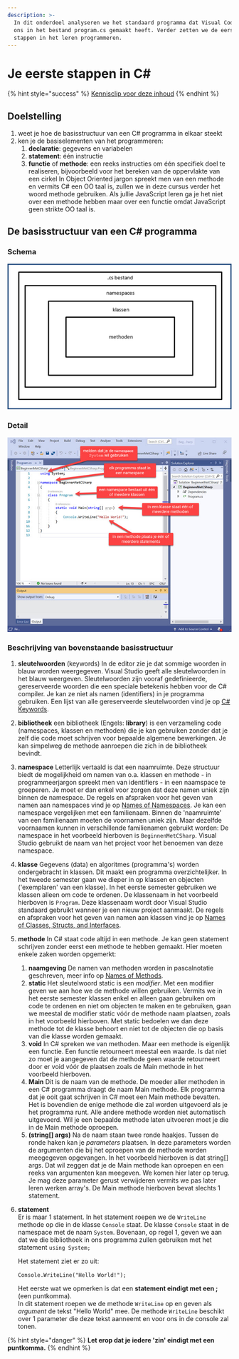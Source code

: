 ```yaml
---
description: >-
  In dit onderdeel analyseren we het standaard programma dat Visual Code voor
  ons in het bestand program.cs gemaakt heeft. Verder zetten we de eerste
  stappen in het leren programmeren.
---
```


# Je eerste stappen in C\#

{% hint style="success" %}
[Kennisclip voor deze inhoud](https://youtu.be/Qzd8K96mRj4)
{% endhint %}

## Doelstelling

1. weet je hoe de basisstructuur van een C\# programma in elkaar steekt
2. ken je de basiselementen van het programmeren:
   1. **declaratie**: gegevens en variabelen
   2. **statement**: één instructie
   3. **functie** of **methode**: een reeks instructies om één specifiek doel te realiseren, bijvoorbeeld voor het bereken van de oppervlakte van een cirkel In Object Oriented jargon spreekt men van een methode en vermits C\# een OO taal is, zullen we in deze cursus verder het woord methode gebruiken. Als jullie JavaScript leren ga je het niet over een methode hebben maar over een functie omdat JavaScript geen strikte OO taal is.

## De basisstructuur van een C\# programma

### **Schema**

![orde in .NET](../../.gitbook/assets/image%20%2842%29.png)

### **Detail**

![](../../.gitbook/assets/image%20%2866%29.png)

### Beschrijving van bovenstaande basisstructuur

1. **sleutelwoorden** \(keywords\) In de editor zie je dat sommige woorden in blauw worden weergegeven. Visual Studio geeft alle sleutelwoorden in het blauw weergeven. Sleutelwoorden zijn vooraf gedefinieerde, gereserveerde woorden die een speciale betekenis hebben voor de C\# compiler. Je kan ze niet als namen \(identifiers\) in je programma gebruiken. Een lijst van alle gereserveerde sleutelwoorden vind je op [C\# Keywords](https://docs.microsoft.com/en-us/dotnet/csharp/language-reference/keywords/). 
2. **bibliotheek** een bibliotheek \(Engels: **library**\) is een verzameling code \(namespaces, klassen en methoden\) die je kan gebruiken zonder dat je zelf die code moet schrijven voor bepaalde algemene bewerkingen. Je kan simpelweg de methode aanroepen die zich in de bibliotheek bevindt. 
3. **namespace** Letterlijk vertaald is dat een naamruimte. Deze structuur biedt de mogelijkheid om namen van o.a. klassen en methode - in programmeerjargon spreekt men van identifiers - in een naamspace te groeperen. Je moet er dan enkel voor zorgen dat deze namen uniek zijn binnen de namespace. De regels en afspraken voor het geven van namen aan namespaces vind je op [Names of Namespaces](https://docs.microsoft.com/en-us/dotnet/standard/design-guidelines/names-of-namespaces).  Je kan een namespace vergelijken met een familienaam. Binnen de 'naamruimte' van een familienaam moeten de voornamen uniek zijn. Maar dezelfde voornaamen kunnen in verschillende familienamen gebruikt worden: De namespace in het voorbeeld hierboven is `BeginnenMetCSharp`. Visual Studio gebruikt de naam van het project voor het benoemen van deze namespace.  
4. **klasse** Gegevens \(data\) en algoritmes \(programma's\) worden ondergebracht in klassen. Dit maakt een programma overzichtelijker. In het tweede semester gaan we dieper in op klassen en objecten \('exemplaren' van een klasse\). In het eerste semester gebruiken we klassen alleen om code te ordenen.  De klassenaam in het voorbeeld hierboven is `Program`. Deze klassenaam wordt door Visual Studio standaard gebruikt wanneer je een nieuw project aanmaakt.  De regels en afspraken voor het geven van namen aan klassen vind je op [Names of Classes, Structs, and Interfaces](https://docs.microsoft.com/en-us/dotnet/standard/design-guidelines/names-of-classes-structs-and-interfaces). 
5. **methode** In C\# staat code altijd in een methode. Je kan geen statement schrijven zonder eerst een methode te hebben gemaakt. Hier moeten enkele zaken worden opgemerkt: 
   1. **naamgeving** De namen van methoden worden in pascalnotatie geschreven, meer info op [Names of Methods](https://docs.microsoft.com/en-us/dotnet/standard/design-guidelines/names-of-type-members#names-of-methods). 
   2. **static** Het sleutelwoord static is een _modifier_. Met een modifier geven we aan hoe we de methode willen gebruiken. Vermits we in het eerste semester klassen enkel en alleen gaan gebruiken om code te ordenen en niet om objecten te maken en te gebruiken, gaan we meestal de modifier static vóór de methode naam plaatsen, zoals in het voorbeeld hierboven. Met static bedoelen we dan deze methode tot de klasse behoort en niet tot de objecten die op basis van die klasse worden gemaakt. 
   3. **void** In C\# spreken we van methoden. Maar een methode is eigenlijk een functie. Een functie retourneert meestal een waarde. Is dat niet zo moet je aangegeven dat de methode geen waarde retourneert door er void vóór de plaatsen zoals de Main methode in het voorbeeld hierboven. 
   4. **Main** Dit is de naam van de methode. De moeder aller methoden in een C\# programma draagt de naam Main methode. Elk programma dat je ooit gaat schrijven in C\# moet een Main methode bevatten. Het is bovendien de enige methode die zal worden uitgevoerd als je het programma runt. Alle andere methode worden niet automatisch uitgevoerd. Wil je een bepaalde methode laten uitvoeren moet je die in de Main methode oproepen. 
   5. **\(string\[\] args\)** Na de naam staan twee ronde haakjes. Tussen de ronde haken kan je _parameters_ plaatsen. In deze parameters worden de argumenten die bij het oproepen van de methode worden meegegeven opgevangen. In het voorbeeld hierboven is dat string\[\] args. Dat wil zeggen dat je de Main methode kan oproepen en een reeks van argumenten kan meegeven. We komen hier later op terug. Je mag deze parameter gerust verwijderen vermits we pas later leren werken array's. De Main methode hierboven bevat slechts 1 statement. 
6. **statement**  
   Er is maar 1 statement. In het statement roepen we de `WriteLine` methode op die in de klasse `Console` staat. De klasse `Console` staat in de namespace met de naam `System`. Bovenaan, op regel 1, geven we aan dat we die bibliotheek in ons programma zullen gebruiken met het statement `using System;`  
  
   Het statement ziet er zo uit:

   ```text
   Console.WriteLine("Hello World!");
   ```

   Het eerste wat we opmerken is dat een **statement eindigt met een ;** \(een puntkomma\).  
   In dit statement roepen we de methode `WriteLine` op en geven als _argument_ de tekst "Hello World" mee. De methode `WriteLine` beschikt over 1 parameter die deze tekst aanneemt en voor ons in de console zal tonen.

{% hint style="danger" %}
**Let erop dat je iedere 'zin' eindigt met een puntkomma.**
{% endhint %}



